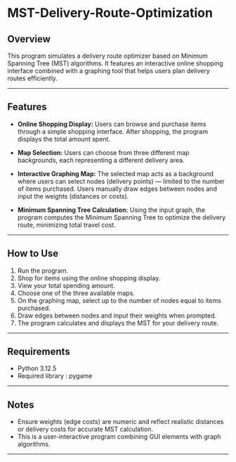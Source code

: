 # MST-Delivery-Route-Optimization

## Overview
This program simulates a delivery route optimizer based on Minimum Spanning Tree (MST) algorithms. It features an interactive online shopping interface combined with a graphing tool that helps users plan delivery routes efficiently.

---

## Features

* **Online Shopping Display:**
  Users can browse and purchase items through a simple shopping interface.
  After shopping, the program displays the total amount spent.

* **Map Selection:**
  Users can choose from three different map backgrounds, each representing a different delivery area.

* **Interactive Graphing Map:**
  The selected map acts as a background where users can select nodes (delivery points) — limited to the number of items purchased.
  Users manually draw edges between nodes and input the weights (distances or costs).

* **Minimum Spanning Tree Calculation:**
  Using the input graph, the program computes the Minimum Spanning Tree to optimize the delivery route, minimizing total travel cost.

---

## How to Use

1. Run the program.
2. Shop for items using the online shopping display.
3. View your total spending amount.
4. Choose one of the three available maps.
5. On the graphing map, select up to the number of nodes equal to items purchased.
6. Draw edges between nodes and input their weights when prompted.
7. The program calculates and displays the MST for your delivery route.

---

## Requirements

* Python 3.12.5
* Required library : pygame

---

## Notes

* Ensure weights (edge costs) are numeric and reflect realistic distances or delivery costs for accurate MST calculation.
* This is a user-interactive program combining GUI elements with graph algorithms.

---


